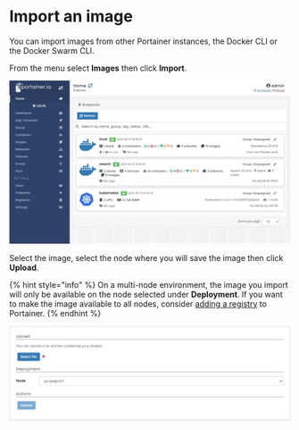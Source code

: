 # Import an image

You can import images from other Portainer instances, the Docker CLI or the Docker Swarm CLI.

From the menu select **Images** then click **Import**.

![](../../../.gitbook/assets/images-import-1.gif)

Select the image, select the node where you will save the image then click **Upload**.

{% hint style="info" %}
On a multi-node environment, the image you import will only be available on the node selected under **Deployment**. If you want to make the image available to all nodes, consider [adding a registry](../../../admin/registries/add/) to Portainer.
{% endhint %}

![](../../../.gitbook/assets/images-import-2.png)
